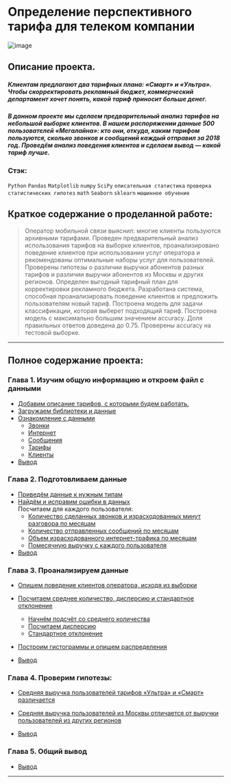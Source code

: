 # Определение перспективного тарифа для телеком компании
![image](https://user-images.githubusercontent.com/76148212/122679524-e2f69100-d1f3-11eb-8e9e-da7aad9a3d30.png)

## Описание проекта.
##### Клиентам предлагают два тарифных плана: «Смарт» и «Ультра». Чтобы скорректировать рекламный бюджет, коммерческий департамент хочет понять, какой тариф приносит больше денег.
##### В данном проекте мы сделаем предварительный анализ тарифов на небольшой выборке клиентов. В нашем распоряжении данные 500 пользователей «Мегалайна»: кто они, откуда, каким тарифом пользуются, сколько звонков и сообщений каждый отправил за 2018 год. Проведём анализ поведения клиентов и сделаем вывод — какой тариф лучше.
### Стэк: 
`Python`
`Pandas`
`Matplotlib`
`numpy`
`SciPy`
`описательная статистика`
`проверка статистических гипотез`
`math`
`Seaborn`
`sklearn`
`машинное обучение`

## Краткое содержание о проделанной работе:<br>
>Оператор мобильной связи выяснил: многие клиенты пользуются архивными тарифами. 
Проведен предварительный анализ использования тарифов на выборке клиентов,
проанализировано поведение клиентов при использовании услуг оператора и
рекомендованы оптимальные наборы услуг для пользователей. 
Проверены гипотезы о различии выручки абонентов разных тарифов и
различии выручки абонентов из Москвы и других регионов.
Определен выгодный тарифный план для корректировки рекламного бюджета.
Разработана система, способная проанализировать поведение клиентов и предложить пользователям новый тариф.
Построена модель для задачи классификации, которая выберет подходящий тариф. 
Построена модель с максимально большим значением accuracy. 
Доля правильных ответов доведена до 0.75. Проверены accuracy на тестовой выборке.

_____ 

## Полное содержание проекта:

### Глава 1. Изучим общую информацию и откроем файл с данными 
   * <a href='#step_1.1'>Добавим описание тарифов, с которыми будем работать.</a>
   * <a href='#step_1.2'>Загружаем библиотеки и данные </a>
   * <a href='#step_1.3'>Ознакомление с данными </a>
       * <a href='#step_1.4'>Звонки</a>
       * <a href='#step_1.5'>Интернет</a>
       * <a href='#step_1.6'>Сообщения</a>
       * <a href='#step_1.7'>Тарифы</a>
       * <a href='#step_1.8'>Клиенты</a>
   * <a href='#step_1.end'>Вывод</a>

### Глава 2. Подготовливаем данные
   * <a href='#step_2.1'>Приведём данные к нужным типам</a>
   * <a href='#step_2.2'>Найдём и исправим ошибки в данных</a><br>
 Посчитаем для каждого пользователя:
       * <a href='#step_2.3'>Количество сделанных звонков и израсходованных минут разговора по месяцам</a>
       * <a href='#step_2.4'>Количество отправленных сообщений по месяцам </a>
       * <a href='#step_2.5'>Объем израсходованного интернет-трафика по месяцам</a>
       * <a href='#step_2.6'>Помесячную выручку с каждого пользователя</a>
   * <a href='#step_2.end'>Вывод</a>


### Глава 3. Проанализируем данные
   * <a href='#step_3.1'>Опишем поведение клиентов оператора, исходя из выборки</a>
   * <a href='#step_3.2'>Посчитаем среднее количество, дисперсию и стандартное отклонение</a>
       * <a href='#step_3.3'>Начнём подсчёт со среднего количества</a>
       * <a href='#step_3.4'>Посчитаем дисперсию</a> 
       * <a href='#step_3.5'>Стандартное отклонение</a>
   * <a href='#step_3.6'>Построим гистограммы и опишем распределения</a>
      
   * <a href='#step_3.end'>Вывод</a>


### Глава 4. Проверим гипотезы:
   * <a href='#step_4.1'>Cредняя выручка пользователей тарифов «Ультра» и «Смарт» различается</a>
   * <a href='#step_4.2'>Cредняя выручка пользователей из Москвы отличается от выручки пользователей из других регионов</a>
 
   * <a href='#step_4.end'>Вывод</a>


### Глава 5. Общий вывод
   * <a href='#step_5.end'>Вывод</a>
   ____
